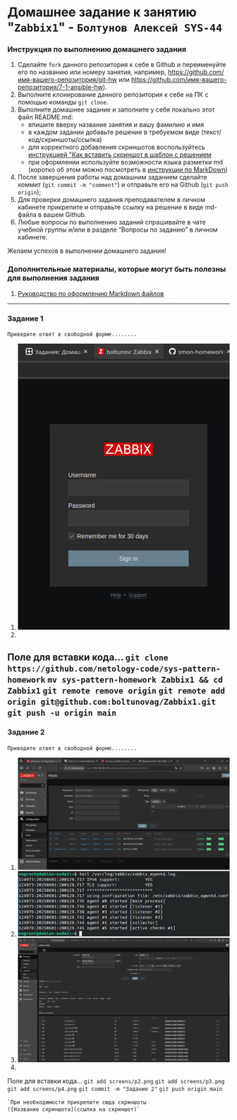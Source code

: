 # Домашнее задание к занятию "`Zabbix1`" - `Болтунов Алексей SYS-44`


### Инструкция по выполнению домашнего задания

   1. Сделайте `fork` данного репозитория к себе в Github и переименуйте его по названию или номеру занятия, например, https://github.com/имя-вашего-репозитория/git-hw или  https://github.com/имя-вашего-репозитория/7-1-ansible-hw).
   2. Выполните клонирование данного репозитория к себе на ПК с помощью команды `git clone`.
   3. Выполните домашнее задание и заполните у себя локально этот файл README.md:
      - впишите вверху название занятия и вашу фамилию и имя
      - в каждом задании добавьте решение в требуемом виде (текст/код/скриншоты/ссылка)
      - для корректного добавления скриншотов воспользуйтесь [инструкцией "Как вставить скриншот в шаблон с решением](https://github.com/netology-code/sys-pattern-homework/blob/main/screen-instruction.md)
      - при оформлении используйте возможности языка разметки md (коротко об этом можно посмотреть в [инструкции  по MarkDown](https://github.com/netology-code/sys-pattern-homework/blob/main/md-instruction.md))
   4. После завершения работы над домашним заданием сделайте коммит (`git commit -m "comment"`) и отправьте его на Github (`git push origin`);
   5. Для проверки домашнего задания преподавателем в личном кабинете прикрепите и отправьте ссылку на решение в виде md-файла в вашем Github.
   6. Любые вопросы по выполнению заданий спрашивайте в чате учебной группы и/или в разделе “Вопросы по заданию” в личном кабинете.
   
Желаем успехов в выполнении домашнего задания!
   
### Дополнительные материалы, которые могут быть полезны для выполнения задания

1. [Руководство по оформлению Markdown файлов](https://gist.github.com/Jekins/2bf2d0638163f1294637#Code)

---

### Задание 1

`Приведите ответ в свободной форме........`

1. ![Задание1](screens/p1.png)
2. 
Поле для вставки кода...
`git clone https://github.com/netology-code/sys-pattern-homework`
`mv sys-pattern-homework Zabbix1 && cd Zabbix1`
`git remote remove origin`
`git remote add origin git@github.com:boltunovag/Zabbix1.git`
`git push -u origin main`
---

### Задание 2

`Приведите ответ в свободной форме........`

1. ![Задание П1](screens/p2.png)
2. ![Задание2 П2](screens/p3.png)
3. ![Задание2 П3](screens/p4.png)
4. 
Поле для вставки кода...
`git add screens/p2.png`
`git add screens/p3.png`
`git add screens/p4.png`
`git commit -m "Задание 2"`
`git push origin main`
```
`При необходимости прикрепитe сюда скриншоты
![Название скриншота](ссылка на скриншот)`
